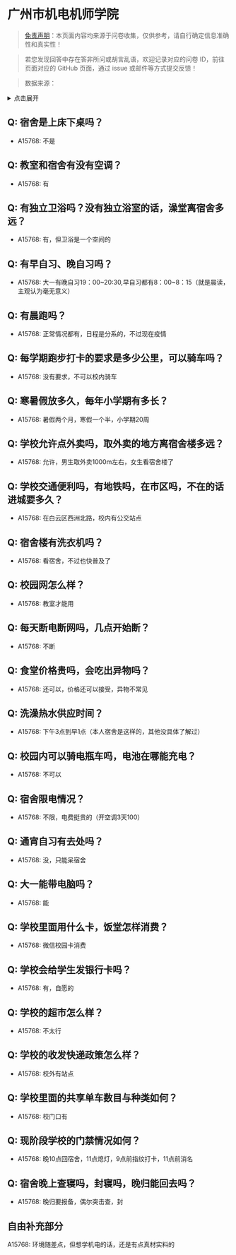 # 广州市机电机师学院

> [免责声明](https://colleges.chat/#_3)：本页面内容均来源于问卷收集，仅供参考，请自行确定信息准确性和真实性！

> 若您发现回答中存在答非所问或胡言乱语，欢迎记录对应的问卷 ID，前往页面对应的 GitHub 页面，通过 issue 或邮件等方式提交反馈！

> 数据来源：

<details><summary>点击展开</summary>
<ul>
<li>A15768: 2998934782@qq.com (2022 年 07 月)</li>
</ul>
</details>

## Q: 宿舍是上床下桌吗？

- A15768: 不是

## Q: 教室和宿舍有没有空调？

- A15768: 有

## Q: 有独立卫浴吗？没有独立浴室的话，澡堂离宿舍多远？

- A15768: 有，但卫浴是一个空间的

## Q: 有早自习、晚自习吗？

- A15768: 大一有晚自习19：00\~20:30,早自习都有8：00\~8：15（就是晨读，主观认为毫无意义）

## Q: 有晨跑吗？

- A15768: 正常情况都有，日程是分系的，不过现在疫情

## Q: 每学期跑步打卡的要求是多少公里，可以骑车吗？

- A15768: 没有要求，不可以校内骑车

## Q: 寒暑假放多久，每年小学期有多长？

- A15768: 暑假两个月，寒假一个半，小学期20周

## Q: 学校允许点外卖吗，取外卖的地方离宿舍楼多远？

- A15768: 允许，男生取外卖1000m左右，女生看宿舍楼了

## Q: 学校交通便利吗，有地铁吗，在市区吗，不在的话进城要多久？

- A15768: 在白云区西洲北路，校内有公交站点

## Q: 宿舍楼有洗衣机吗？

- A15768: 看宿舍，不过也快普及了

## Q: 校园网怎么样？

- A15768: 教室才能用

## Q: 每天断电断网吗，几点开始断？

- A15768: 不断

## Q: 食堂价格贵吗，会吃出异物吗？

- A15768: 还可以，价格还可以接受，异物不常见

## Q: 洗澡热水供应时间？

- A15768: 下午3点到早1点（本人宿舍是这样的，其他没具体了解过）

## Q: 校园内可以骑电瓶车吗，电池在哪能充电？

- A15768: 不可以

## Q: 宿舍限电情况？

- A15768: 不限，电费挺贵的（开空调3天100）

## Q: 通宵自习有去处吗？

- A15768: 没，只能呆宿舍

## Q: 大一能带电脑吗？

- A15768: 能

## Q: 学校里面用什么卡，饭堂怎样消费？

- A15768: 微信校园卡消费

## Q: 学校会给学生发银行卡吗？

- A15768: 有，自愿的

## Q: 学校的超市怎么样？

- A15768: 不太行

## Q: 学校的收发快递政策怎么样？

- A15768: 校外有站点

## Q: 学校里面的共享单车数目与种类如何？

- A15768: 校门口有

## Q: 现阶段学校的门禁情况如何？

- A15768: 晚10点回宿舍，11点熄灯，9点前指纹打卡，11点前消名

## Q: 宿舍晚上查寝吗，封寝吗，晚归能回去吗？

- A15768: 晚归要报备，偶尔突击查，封

## 自由补充部分

A15768: 环境随差点，但想学机电的话，还是有点真材实料的